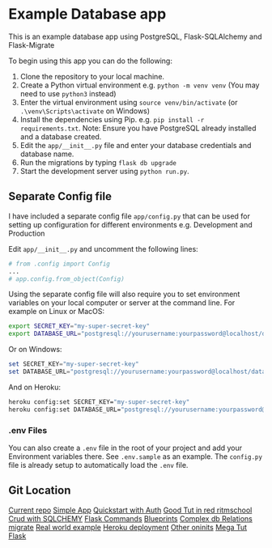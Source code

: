 # Example Database app

This is an example database app using PostgreSQL, Flask-SQLAlchemy and Flask-Migrate

To begin using this app you can do the following:

1. Clone the repository to your local machine.
2. Create a Python virtual environment e.g. `python -m venv venv` (You may need to use `python3` instead)
3. Enter the virtual environment using `source venv/bin/activate` (or `.\venv\Scripts\activate` on Windows)
4. Install the dependencies using Pip. e.g. `pip install -r requirements.txt`. Note: Ensure you have PostgreSQL already installed and a database created.
5. Edit the `app/__init__.py` file and enter your database credentials and database name.
6. Run the migrations by typing `flask db upgrade`
7. Start the development server using `python run.py`.

## Separate Config file

I have included a separate config file `app/config.py` that can be used for setting up
configuration for different environments e.g. Development and Production

Edit `app/__init__.py` and uncomment the following lines:

```python
# from .config import Config
...
# app.config.from_object(Config)
```

Using the separate config file will also require you to set environment variables on your local computer or server at the command line. For example on Linux or MacOS:

```bash
export SECRET_KEY="my-super-secret-key"
export DATABASE_URL="postgresql://yourusername:yourpassword@localhost/databasename"
```

Or on Windows:

```powershell
set SECRET_KEY="my-super-secret-key"
set DATABASE_URL="postgresql://yourusername:yourpassword@localhost/databasename"
```

And on Heroku:

```bash
heroku config:set SECRET_KEY="my-super-secret-key"
heroku config:set DATABASE_URL="postgresql://yourusername:yourpassword@localhost/databasename"
```

### .env Files

You can also create a `.env` file in the root of your project and add your Environment variables there. See `.env.sample` as an example. The `config.py` file is already setup to automatically load the `.env` file.

## Git Location
[Current repo](https://github.com/uwi-info3180/flask-db-demo)
[Simple App](https://github.com/wftutorials/flask-beginner-tutorial)
[Quickstart with Auth](https://github.com/stribny/flask-api-quickstart)
[Good Tut in red ritmschool](https://www.rithmschool.com/courses/flask-fundamentals/using-jsonify)
[Crud with SQLCHEMY](https://www.educative.io/answers/how-to-connect-flask-to-a-database-with-flask-sqlalchemy)
[Flask Commands](https://nickjanetakis.com/blog/flask-db-helps-you-migrate-seed-and-reset-your-sql-database)
[Blueprints](https://testdriven.io/blog/flask-apifairy/)
[Complex db Relations migrate](https://github.com/RobertBoes/flask-migrate-example/blob/master/app.py)
[Real world example](https://github.com/gothinkster/flask-realworld-example-app)
[Heroku deployment](https://medium.com/thedevproject/use-flask-cli-to-create-commands-for-your-postgresql-on-heroku-in-6-simple-steps-e8166c024c8d)
[Other oninits](https://blog.miguelgrinberg.com/post/the-flask-mega-tutorial-part-xv-a-better-application-structure)
[Mega Tut Flask](https://blog.miguelgrinberg.com/post/the-flask-mega-tutorial-part-xv-a-better-application-structure)